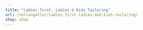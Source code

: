 ```yaml
---
title: "Ladies first, Ladies & Kids Tailoring"
url: /vellangallur/ladies-first-ladies-and-kids-tailoring/
shop: shop
---
```

